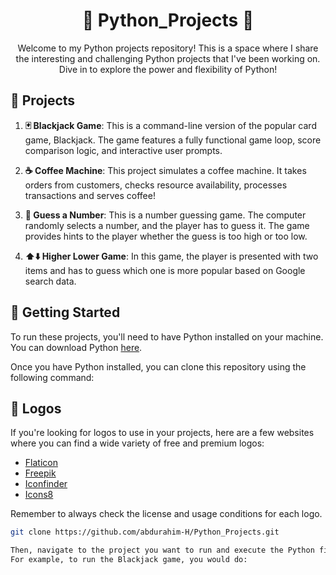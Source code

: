 <center>

# 🐍 Python_Projects 🚀

Welcome to my Python projects repository! This is a space where I share the interesting and challenging Python projects that I've been working on. Dive in to explore the power and flexibility of Python!

</center>

## 🎲 Projects

1. **🃏 Blackjack Game**: This is a command-line version of the popular card game, Blackjack. The game features a fully functional game loop, score comparison logic, and interactive user prompts.

2. **☕ Coffee Machine**: This project simulates a coffee machine. It takes orders from customers, checks resource availability, processes transactions and serves coffee!

3. **🔮 Guess a Number**: This is a number guessing game. The computer randomly selects a number, and the player has to guess it. The game provides hints to the player whether the guess is too high or too low.

4. **⬆️⬇️ Higher Lower Game**: In this game, the player is presented with two items and has to guess which one is more popular based on Google search data.

## 🚀 Getting Started

To run these projects, you'll need to have Python installed on your machine. You can download Python [here](https://www.python.org/downloads/).

Once you have Python installed, you can clone this repository using the following command:

## 🎨 Logos

If you're looking for logos to use in your projects, here are a few websites where you can find a wide variety of free and premium logos:

- [Flaticon](https://www.flaticon.com/)
- [Freepik](https://www.freepik.com/)
- [Iconfinder](https://www.iconfinder.com/)
- [Icons8](https://icons8.com/icons)

Remember to always check the license and usage conditions for each logo.

```bash
git clone https://github.com/abdurahim-H/Python_Projects.git

Then, navigate to the project you want to run and execute the Python file
For example, to run the Blackjack game, you would do:
